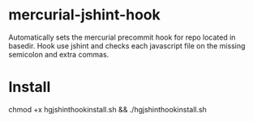 mercurial-jshint-hook
=====================
Automatically sets the mercurial precommit hook for repo located in  basedir.
Hook use jshint and checks each javascript file on the missing semicolon and extra commas.

Install
=====================

chmod +x hgjshinthookinstall.sh && ./hgjshinthookinstall.sh

